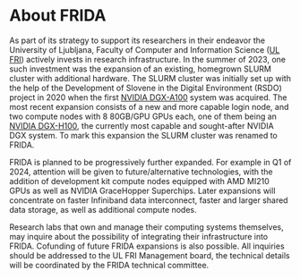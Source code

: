 # About FRIDA

As part of its strategy to support its researchers in their endeavor the University of Ljubljana, Faculty of Computer and Information Science ([UL FRI](https://www.fri.uni-lj.si)) actively invests in research infrastructure. In the summer of 2023, one such investment was the expansion of an existing, homegrown SLURM cluster with additional hardware. The SLURM cluster was initially set up with the help of the Development of Slovene in the Digital Environment (RSDO) project in 2020 when the first [NVIDIA DGX-A100](https://docs.nvidia.com/dgx/dgxa100-user-guide/) system was acquired. The most recent expansion consists of a new and more capable login node, and two compute nodes with 8 80GB/GPU GPUs each, one of them being an [NVIDIA DGX-H100](https://docs.nvidia.com/dgx/dgxh100-user-guide/), the currently most capable and sought-after NVIDIA DGX system. To mark this expansion the SLURM cluster was renamed to FRIDA.

FRIDA is planned to be progressively further expanded. For example in Q1 of 2024, attention will be given to future/alternative technologies, with the addition of development kit compute nodes equipped with AMD MI210 GPUs as well as NVIDIA GraceHopper Superchips. Later expansions will concentrate on faster Infiniband data interconnect, faster and larger shared data storage, as well as additional compute nodes.

Research labs that own and manage their computing systems themselves, may inquire about the possibility of integrating their infrastructure into FRIDA. Cofunding of future FRIDA expansions is also possible. All inquiries should be addressed to the UL FRI Management board, the technical details will be coordinated by the FRIDA technical committee.
